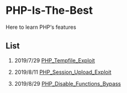 # PHP-Is-The-Best
Here to learn PHP‘s features

## List
1. 2019/7/29 [PHP_Tempfile_Exploit](./PHP_Tempfile_Exploit)
2. 2019/8/11 [PHP_Session_Upload_Exploit](./PHP_Session_Upload_Exploit)

3. 2019/8/29 [PHP_Disable_Functions_Bypass](./PHP_Disable_Functions_Bypass)


